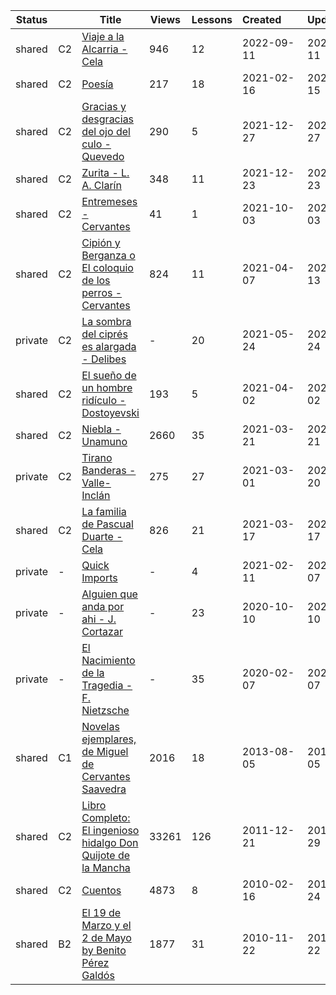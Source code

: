 |Status| |Title|Views|Lessons|Created&nbsp;&nbsp;&nbsp;&nbsp;&nbsp;&nbsp;|Updated&nbsp;&nbsp;&nbsp;&nbsp;&nbsp;&nbsp;|
|------|-|-----|-----|-------|--------------|--------------|
|shared|C2|[Viaje a la Alcarria - Cela](https://www.lingq.com/en/learn/es/web/library/course/814460)|946|12|2022-09-11|2022-09-11
|shared|C2|[Poesía](https://www.lingq.com/en/learn/es/web/library/course/791856)|217|18|2021-02-16|2022-05-15
|shared|C2|[Gracias y desgracias del ojo del culo - Quevedo](https://www.lingq.com/en/learn/es/web/library/course/986911)|290|5|2021-12-27|2021-12-27
|shared|C2|[Zurita - L. A. Clarín](https://www.lingq.com/en/learn/es/web/library/course/985015)|348|11|2021-12-23|2021-12-23
|shared|C2|[Entremeses - Cervantes](https://www.lingq.com/en/learn/es/web/library/course/930109)|41|1|2021-10-03|2021-10-03
|shared|C2|[Cipión y Berganza o El coloquio de los perros - Cervantes](https://www.lingq.com/en/learn/es/web/library/course/825321)|824|11|2021-04-07|2021-07-13
|private|C2|[La sombra del ciprés es alargada - Delibes](https://www.lingq.com/en/learn/es/web/library/course/852450)|-|20|2021-05-24|2021-05-24
|shared|C2|[El sueño de un hombre ridículo - Dostoyevski](https://www.lingq.com/en/learn/es/web/library/course/821901)|193|5|2021-04-02|2021-04-02
|shared|C2|[Niebla - Unamuno](https://www.lingq.com/en/learn/es/web/library/course/814465)|2660|35|2021-03-21|2021-03-21
|private|C2|[Tirano Banderas - Valle-Inclán](https://www.lingq.com/en/learn/es/web/library/course/801447)|275|27|2021-03-01|2021-03-20
|shared|C2|[La familia de Pascual Duarte - Cela](https://www.lingq.com/en/learn/es/web/library/course/812302)|826|21|2021-03-17|2021-03-17
|private|-|[Quick Imports](https://www.lingq.com/en/learn/es/web/library/course/787996)|-|4|2021-02-11|2021-03-07
|private|-|[Alguien que anda por ahi - J. Cortazar](https://www.lingq.com/en/learn/es/web/library/course/708944)|-|23|2020-10-10|2020-10-10
|private|-|[El Nacimiento de la Tragedia - F. Nietzsche](https://www.lingq.com/en/learn/es/web/library/course/566655)|-|35|2020-02-07|2020-02-07
|shared|C1|[Novelas ejemplares, de Miguel de Cervantes Saavedra](https://www.lingq.com/en/learn/es/web/library/course/121116)|2016|18|2013-08-05|2013-08-05
|shared|C2|[Libro Completo: El ingenioso hidalgo Don Quijote de la Mancha](https://www.lingq.com/en/learn/es/web/library/course/69658)|33261|126|2011-12-21|2011-12-29
|shared|C2|[Cuentos](https://www.lingq.com/en/learn/es/web/library/course/44154)|4873|8|2010-02-16|2011-01-24
|shared|B2|[El 19 de Marzo y el 2 de Mayo by Benito Pérez Galdós](https://www.lingq.com/en/learn/es/web/library/course/51748)|1877|31|2010-11-22|2010-11-22
